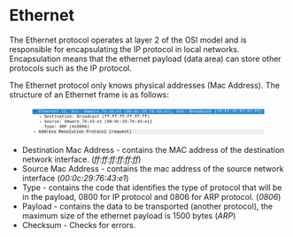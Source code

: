 # Ethernet

The Ethernet protocol operates at layer 2 of the OSI model and is responsible for encapsulating the IP protocol in local networks. Encapsulation means that the ethernet payload (data area) can store other protocols such as the IP protocol.

The Ethernet protocol only knows physical addresses (Mac Address). The structure of an Ethernet frame is as follows:



<figure><img src="../.gitbook/assets/image.png" alt="img-ethernet"><figcaption></figcaption></figure>

* Destination Mac Address - contains the MAC address of the destination network interface. (_ff:ff:ff:ff:ff:ff_)
* Source Mac Address - contains the mac address of the source network interface (_00:0c:29:76:43:e1_)
* Type - contains the code that identifies the type of protocol that will be in the payload, 0800 for IP protocol and 0806 for ARP protocol. (_0806_)
* Payload - contains the data to be transported (another protocol), the maximum size of the ethernet payload is 1500 bytes (_ARP_)
* Checksum - Checks for errors.
